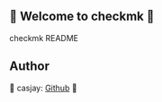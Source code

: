 ## 👋 Welcome to checkmk 🚀  

checkmk README  
  
  
## Author  

🤖 casjay: [Github](https://github.com/casjay) 🤖  
